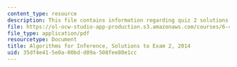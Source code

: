 ```yaml
---
content_type: resource
description: This file contains information regarding quiz 2 solutions.
file: https://ol-ocw-studio-app-production.s3.amazonaws.com/courses/6-438-algorithms-for-inference-fall-2014/35df4e415e0a00bdd09a508fee80e1cc_MIT6_438F14_q14_2_sol.pdf
file_type: application/pdf
resourcetype: Document
title: Algorithms for Inference, Solutions to Exam 2, 2014
uid: 35df4e41-5e0a-00bd-d09a-508fee80e1cc
---
```

